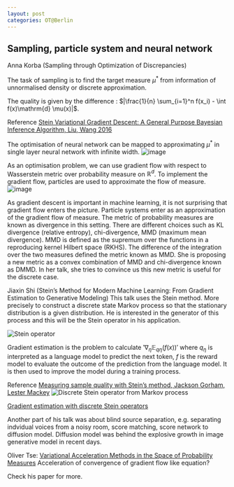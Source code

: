 ```yaml
---
layout: post
categories: OT@Berlin
---
```


## Sampling, particle system and neural network

Anna Korba (Sampling through Optimization of Discrepancies)

The task of sampling is to find the target measure $\mu^*$ from information of unnormalised density or discrete approximation.

The quality is given by the difference : 
$|\frac{1}{n} \sum_{i=1}^n f(x_i) - \int f(x)\mathrm{d} \mu(x)|$.

Reference [Stein Variational Gradient Descent: A General Purpose Bayesian Inference Algorithm, Liu, Wang 2016](https://arxiv.org/abs/1608.04471)

The optimisation of neural network can be mapped to approximating $\mu^{*}$ in single layer neural network with infinite width.
![image](https://github.com/solomon-lam/solomon-lam.github.io/assets/43318214/b6913bfa-e8bd-43ca-b9c6-f9d4a062ee47)

As an optimisation problem, we can use gradient flow with respect to Wasserstein metric over probability measure on $\mathbb{R}^d$. To implement the gradient flow, particles are used to approximate the flow of measure.
![image](https://github.com/solomon-lam/solomon-lam.github.io/assets/43318214/b34368f2-5269-4b44-bc8f-cf690095dd61)

As gradient descent is important in machine learning, it is not surprising that gradient flow enters the picture. Particle systems enter as an approximation of the gradient flow of measure. The metric of probability measures are known as divergence in this setting. There are different choices such as KL divergence (relative entropy), chi-divergence, MMD (maximum mean divergence). MMD is defined as the supremum over the functions in a reproducing kernel Hilbert space (RKHS). The difference of the integration over the two measures defined the metric known as MMD. She is proposing a new metric as a convex combination of MMD and chi-divergence
known as DMMD. In her talk, she tries to convince us this new metric is useful for the discrete case.


Jiaxin Shi (Stein’s Method for Modern Machine Learning: From Gradient Estimation to Generative Modeling)
This talk uses the Stein method. More precisely to construct a discrete state Markov process so that the stationary distribution is a given distribution. He is interested in the generator of this process and this will be the Stein operator in his application.

![Stein operator](https://github.com/solomon-lam/solomon-lam.github.io/assets/43318214/772565b0-b0d5-4de0-84e6-8145bda8fa42)

Gradient estimation is the problem to calculate $'\nabla_{\eta} \mathbb{E}_{q {\eta}}(f(x))'$ 
where 
$q_{\eta}$ 
is interpreted as a language model to predict the next token, $f$ is the reward model to evaluate the outcome of the prediction from the language model. It is then used to improve the model during a training process.

Reference [Measuring sample quality with Stein’s method, Jackson Gorham, Lester Mackey](https://arxiv.org/pdf/1611.06972.pdf)
![Discrete Stein operator from Markov process](https://github.com/solomon-lam/solomon-lam.github.io/assets/43318214/b32c5e6b-559c-48d0-b337-1c72cc218399)

[Gradient estimation with discrete Stein operators](https://proceedings.neurips.cc/paper_files/paper/2022/file/a5a5b0ff87c59172a13342d428b1e033-Paper-Conference.pdf)

Another part of his talk was about blind source separation, e.g. separating indvidual voices from a noisy room, score matching, score network to diffusion model. Diffusion model was behind the explosive growth in image generative model in recent days.

Oliver Tse: [Variational Acceleration Methods in the Space of Probability Measures](https://arxiv.org/abs/2310.04006)
Acceleration of convergence of gradient flow like equation?

Check his paper for more.

